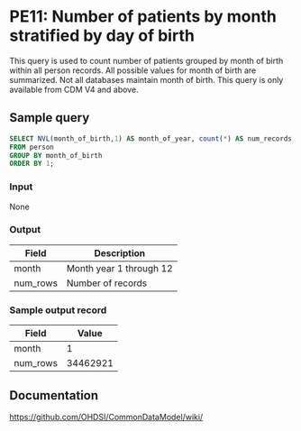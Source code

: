 # PE11: Number of patients by month stratified by day of birth

This query is used to count number of patients grouped by month of birth within all person records. All possible values for month of birth are summarized. Not all databases maintain month of birth. This query is only available from CDM V4 and above.

## Sample query
```sql
SELECT NVL(month_of_birth,1) AS month_of_year, count(*) AS num_records
FROM person
GROUP BY month_of_birth
ORDER BY 1;
```

### Input

None

### Output

|  Field |  Description |
| --- | --- |
|  month |  Month year 1 through 12 |
|  num_rows |  Number of records |

### Sample output record

| Field |  Value |
| --- | --- |
|  month |  1 |
|  num_rows |  34462921 |


## Documentation
https://github.com/OHDSI/CommonDataModel/wiki/
